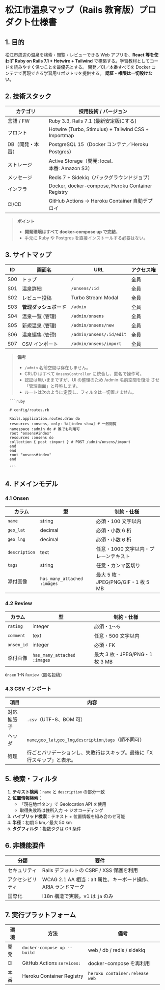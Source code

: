 # 松江市温泉マップ（Rails 教育版）プロダクト仕様書

## 1. 目的

松江市周辺の温泉を検索・閲覧・レビューできる Web アプリを、**React 等を使わず Ruby on Rails 7.1 + Hotwire + Tailwind** で構築する。学習教材としてコードを読みやすく保つことを最優先とする。
開発／CI／本番すべてを Docker コンテナで再現できる学習用リポジトリを提供する。
**認証・権限は一切設けない**。

## 2. 技術スタック

| カテゴリ         | 採用技術 / バージョン                                |
| ---------------- | ---------------------------------------------------- |
| 言語 / FW        | Ruby 3.3, Rails 7.1 (最新安定版にする)               |
| フロント         | Hotwire (Turbo, Stimulus) + Tailwind CSS + Importmap |
| DB（開発・本番） | PostgreSQL 15（Docker コンテナ／Heroku Postgres）    |
| ストレージ       | Active Storage（開発: local、<br>本番: Amazon S3）   |
| メッセージ       | Redis 7 + Sidekiq（バックグラウンドジョブ）          |
| インフラ         | Docker, docker-compose, Heroku Container Registry    |
| CI/CD            | GitHub Actions → Heroku Container 自動デプロイ       |

> **ポイント**
>
> - **開発環境はすべて docker-compose up で完結**。
> - 手元に Ruby や Postgres を直接インストールする必要はない。

## 3. サイトマップ

| ID  | 画面名                 | URL                      | アクセス権 |
| --- | ---------------------- | ------------------------ | ---------- |
| S00 | トップ                 | `/`                      | 全員       |
| S01 | 温泉詳細               | `/onsens/:id`            | 全員       |
| S02 | レビュー投稿           | Turbo Stream Modal       | 全員       |
| S03 | **管理ダッシュボード** | `/admin`                 | 全員       |
| S04 | 温泉一覧 (管理)        | `/admin/onsens`          | 全員       |
| S05 | 新規温泉 (管理)        | `/admin/onsens/new`      | 全員       |
| S06 | 温泉編集 (管理)        | `/admin/onsens/:id/edit` | 全員       |
| S07 | CSV インポート         | `/admin/onsens/import`   | 全員       |

> **備考**
>
> - `/admin` 名前空間は存在しません。
> - CRUD はすべて `OnsensController` に統合し、匿名で操作可。
> - 認証は無いままですが、UI の整理のため /admin 名前空間を復活 させ「管理画面」と呼称します。
> - ルートは次のように定義し、フィルタは一切置きません。

      ```ruby

      # config/routes.rb

      Rails.application.routes.draw do
      resources :onsens, only: %i[index show] # 一般閲覧
      namespace :admin do # 誰でも利用可
      root "onsens#index"
      resources :onsens do
      collection { post :import } # POST /admin/onsens/import
      end
      end
      root "onsens#index"
      end

      ```

## 4. ドメインモデル

### 4.1 Onsen

| カラム        | 型                          | 制約・仕様                            |
| ------------- | --------------------------- | ------------------------------------- |
| `name`        | string                      | 必須・100 文字以内                    |
| `geo_lat`     | decimal                     | 必須・小数 6 桁                       |
| `geo_lng`     | decimal                     | 必須・小数 6 桁                       |
| `description` | text                        | 任意・1000 文字以内・プレーンテキスト |
| `tags`        | string                      | 任意・カンマ区切り                    |
| 添付画像      | `has_many_attached :images` | 最大 5 枚・JPEG/PNG/GIF・1 枚 5 MB    |

### 4.2 Review

| カラム     | 型                          | 制約・仕様                     |
| ---------- | --------------------------- | ------------------------------ |
| `rating`   | integer                     | 必須・1〜5                     |
| `comment`  | text                        | 任意・500 文字以内             |
| `onsen_id` | integer                     | 必須・FK                       |
| 添付画像   | `has_many_attached :images` | 最大 3 枚・JPEG/PNG・1 枚 3 MB |

`Onsen` 1-N `Review`（匿名投稿）

### 4.3 CSV インポート

| 項目       | 内容                                                                     |
| ---------- | ------------------------------------------------------------------------ |
| 対応拡張子 | `.csv`（UTF-8、BOM 可）                                                  |
| ヘッダ     | `name`,`geo_lat`,`geo_lng`,`description`,`tags`（順不同可）              |
| 処理       | 行ごとバリデーションし、失敗行はスキップ。最後に「X 行スキップ」と表示。 |

## 5. 検索・フィルタ

1. **テキスト検索**：`name` と `description` の部分一致
2. **位置情報検索**：
   - 「現在地ボタン」で Geolocation API を使用
   - 取得失敗時は住所入力 → ジオコーディング
3. **ハイブリッド検索**：テキスト + 位置情報を組み合わせ可能
4. **半径**：初期 5 km／最大 50 km
5. **タグフィルタ**：複数タグは OR 条件

## 6. 非機能要件

| 分類             | 要件                                                          |
| ---------------- | ------------------------------------------------------------- |
| セキュリティ     | Rails デフォルトの CSRF / XSS 保護を利用                      |
| アクセシビリティ | WCAG 2.1 AA 相当：alt 属性、キーボード操作、ARIA ランドマーク |
| 国際化           | I18n 構造で実装。v1 は `ja` のみ                              |

## 7. 実行プラットフォーム

| 環境 | 方法                        | 備考                           |
| ---- | --------------------------- | ------------------------------ |
| 開発 | `docker-compose up --build` | web / db / redis / sidekiq     |
| CI   | GitHub Actions `services:`  | docker-compose を再利用        |
| 本番 | Heroku Container Registry   | `heroku container:release web` |

```

```
